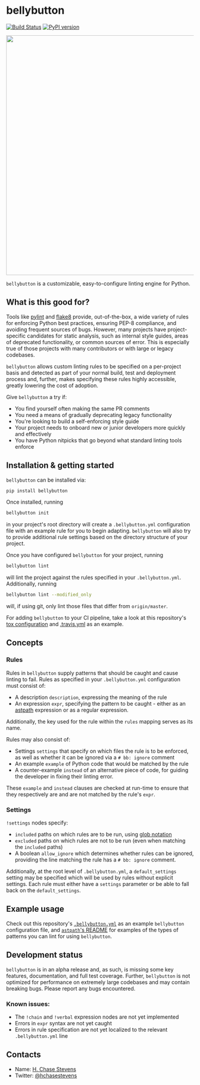 # bellybutton

[![Build Status](https://travis-ci.org/hchasestevens/bellybutton.svg?branch=master)](https://travis-ci.org/hchasestevens/bellybutton) [![PyPI version](https://badge.fury.io/py/bellybutton.svg)](https://badge.fury.io/py/bellybutton)

<img src="demo.gif" width="642">

`bellybutton` is a customizable, easy-to-configure linting engine for Python. 

## What is this good for?

Tools like [pylint](https://www.pylint.org/) and [flake8](http://flake8.pycqa.org/en/latest/#) provide, 
out-of-the-box, a wide variety of rules for enforcing Python best practices, ensuring PEP-8 compliance, 
and avoiding frequent sources of bugs. However, many projects have project-specific candidates for 
static analysis, such as internal style guides, areas of deprecated functionality, or common sources 
of error. This is especially true of those projects with many contributors or with large or legacy 
codebases.

`bellybutton` allows custom linting rules to be specified on a per-project basis and detected as part of
your normal build, test and deployment process and, further, makes specifying these rules highly 
accessible, greatly lowering the cost of adoption.

Give `bellybutton` a try if:
* You find yourself often making the same PR comments
* You need a means of gradually deprecating legacy functionality
* You're looking to build a self-enforcing style guide
* Your project needs to onboard new or junior developers more quickly and effectively
* You have Python nitpicks that go beyond what standard linting tools enforce

## Installation & getting started 

`bellybutton` can be installed via:
```bash
pip install bellybutton
```

Once installed, running
```bash
bellybutton init
```
in your project's root directory will create a `.bellybutton.yml` configuration file with an example 
rule for you to begin adapting. `bellybutton` will also try to provide additional rule settings based
on the directory structure of your project.

Once you have configured `bellybutton` for your project, running 
```bash
bellybutton lint
```
will lint the project against the rules specified in your `.bellybutton.yml`. Additionally, running
```bash
bellybutton lint --modified_only
```
will, if using git, only lint those files that differ from `origin/master`.

For adding `bellybutton` to your CI pipeline, take a look at this repository's [tox configuration](tox.ini)
and [.travis.yml](.travis.yml) as an example.

## Concepts

### Rules

Rules in `bellybutton` supply patterns that should be caught and cause linting to fail. Rules as specified
in your `.bellybutton.yml` configuration must consist of:
* A description `description`, expressing the meaning of the rule
* An expression `expr`, specifying the pattern to be caught - either as an 
[astpath](https://github.com/hchasestevens/astpath) expression or as a regular expression.

Additionally, the key used for the rule within the `rules` mapping serves as its name.

Rules may also consist of:
* Settings `settings` that specify on which files the rule is to be enforced, as well as whether it can be
ignored via a `# bb: ignore` comment
* An example `example` of Python code that would be matched by the rule
* A counter-example `instead` of an alternative piece of code, for guiding the developer in fixing their
linting error.

These `example` and `instead` clauses are checked at run-time to ensure that they respectively are and are not
matched by the rule's `expr`.

### Settings

`!settings` nodes specify:
* `included` paths on which rules are to be run, using [glob notation](https://docs.python.org/3.6/library/glob.html)
* `excluded` paths on which rules are not to be run (even when matching the `included` paths)
* A boolean `allow_ignore` which determines whether rules can be ignored, providing the line matching the
rule has a `# bb: ignore` comment.

Additionally, at the root level of `.bellybutton.yml`, a `default_settings` setting may be specified which
will be used by rules without explicit settings. Each rule must either have a `settings` parameter or be
able to fall back on the `default_settings`.

## Example usage

Check out this repository's [`.bellybutton.yml`](.bellybutton.yml) as an example `bellybutton` configuration file, 
and [`astpath`'s README](https://github.com/hchasestevens/astpath/blob/master/README.md) for examples of the types 
of patterns you can lint for using `bellybutton`.

## Development status

`bellybutton` is in an alpha release and, as such, is missing some key features, documentation, 
and full test coverage. Further, `bellybutton` is not optimized for performance on extremely large 
codebases and may contain breaking bugs. Please report any bugs encountered.

### Known issues:
* The `!chain` and `!verbal` expression nodes are not yet implemented
* Errors in `expr` syntax are not yet caught
* Errors in rule specification are not yet localized to the relevant `.bellybutton.yml` line


## Contacts

* Name: [H. Chase Stevens](http://www.chasestevens.com)
* Twitter: [@hchasestevens](https://twitter.com/hchasestevens)
